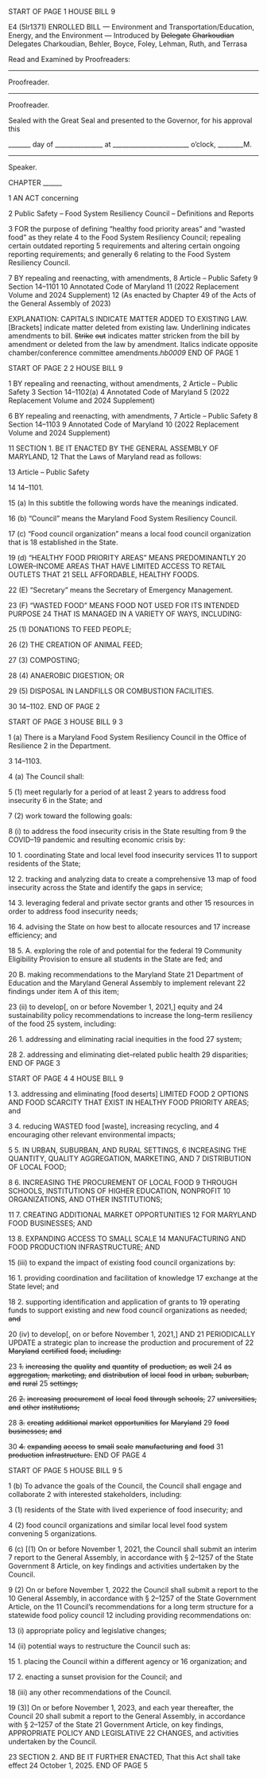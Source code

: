 START OF PAGE 1
HOUSE BILL 9

E4 (5lr1371)
ENROLLED BILL
— Environment and Transportation/Education, Energy, and the Environment —
Introduced by ~~Delegate~~ ~~Charkoudian~~ Delegates Charkoudian, Behler, Boyce,
Foley, Lehman, Ruth, and Terrasa

Read and Examined by Proofreaders:

_______________________________________________
Proofreader.
_______________________________________________
Proofreader.

Sealed with the Great Seal and presented to the Governor, for his approval this

_______ day of _______________ at ________________________ o’clock, ________M.

______________________________________________
Speaker.

CHAPTER ______

1 AN ACT concerning

2 Public Safety – Food System Resiliency Council – Definitions and Reports

3 FOR the purpose of defining “healthy food priority areas” and “wasted food” as they relate
4 to the Food System Resiliency Council; repealing certain outdated reporting
5 requirements and altering certain ongoing reporting requirements; and generally
6 relating to the Food System Resiliency Council.

7 BY repealing and reenacting, with amendments,
8 Article – Public Safety
9 Section 14–1101
10 Annotated Code of Maryland
11 (2022 Replacement Volume and 2024 Supplement)
12 (As enacted by Chapter 49 of the Acts of the General Assembly of 2023)

EXPLANATION: CAPITALS INDICATE MATTER ADDED TO EXISTING LAW.
[Brackets] indicate matter deleted from existing law.
Underlining indicates amendments to bill.
~~Strike~~ ~~out~~ indicates matter stricken from the bill by amendment or deleted from the law by
amendment.
Italics indicate opposite chamber/conference committee amendments.*hb0009*
END OF PAGE 1

START OF PAGE 2
2 HOUSE BILL 9

1 BY repealing and reenacting, without amendments,
2 Article – Public Safety
3 Section 14–1102(a)
4 Annotated Code of Maryland
5 (2022 Replacement Volume and 2024 Supplement)

6 BY repealing and reenacting, with amendments,
7 Article – Public Safety
8 Section 14–1103
9 Annotated Code of Maryland
10 (2022 Replacement Volume and 2024 Supplement)

11 SECTION 1. BE IT ENACTED BY THE GENERAL ASSEMBLY OF MARYLAND,
12 That the Laws of Maryland read as follows:

13 Article – Public Safety

14 14–1101.

15 (a) In this subtitle the following words have the meanings indicated.

16 (b) “Council” means the Maryland Food System Resiliency Council.

17 (c) “Food council organization” means a local food council organization that is
18 established in the State.

19 (d) “HEALTHY FOOD PRIORITY AREAS” MEANS PREDOMINANTLY
20 LOWER–INCOME AREAS THAT HAVE LIMITED ACCESS TO RETAIL OUTLETS THAT
21 SELL AFFORDABLE, HEALTHY FOODS.

22 (E) “Secretary” means the Secretary of Emergency Management.

23 (F) “WASTED FOOD” MEANS FOOD NOT USED FOR ITS INTENDED PURPOSE
24 THAT IS MANAGED IN A VARIETY OF WAYS, INCLUDING:

25 (1) DONATIONS TO FEED PEOPLE;

26 (2) THE CREATION OF ANIMAL FEED;

27 (3) COMPOSTING;

28 (4) ANAEROBIC DIGESTION; OR

29 (5) DISPOSAL IN LANDFILLS OR COMBUSTION FACILITIES.

30 14–1102.
END OF PAGE 2

START OF PAGE 3
HOUSE BILL 9 3

1 (a) There is a Maryland Food System Resiliency Council in the Office of Resilience
2 in the Department.

3 14–1103.

4 (a) The Council shall:

5 (1) meet regularly for a period of at least 2 years to address food insecurity
6 in the State; and

7 (2) work toward the following goals:

8 (i) to address the food insecurity crisis in the State resulting from
9 the COVID–19 pandemic and resulting economic crisis by:

10 1. coordinating State and local level food insecurity services
11 to support residents of the State;

12 2. tracking and analyzing data to create a comprehensive
13 map of food insecurity across the State and identify the gaps in service;

14 3. leveraging federal and private sector grants and other
15 resources in order to address food insecurity needs;

16 4. advising the State on how best to allocate resources and
17 increase efficiency; and

18 5. A. exploring the role of and potential for the federal
19 Community Eligibility Provision to ensure all students in the State are fed; and

20 B. making recommendations to the Maryland State
21 Department of Education and the Maryland General Assembly to implement relevant
22 findings under item A of this item;

23 (ii) to develop[, on or before November 1, 2021,] equity and
24 sustainability policy recommendations to increase the long–term resiliency of the food
25 system, including:

26 1. addressing and eliminating racial inequities in the food
27 system;

28 2. addressing and eliminating diet–related public health
29 disparities;
END OF PAGE 3

START OF PAGE 4
4 HOUSE BILL 9

1 3. addressing and eliminating [food deserts] LIMITED FOOD
2 OPTIONS AND FOOD SCARCITY THAT EXIST IN HEALTHY FOOD PRIORITY AREAS; and

3 4. reducing WASTED food [waste], increasing recycling, and
4 encouraging other relevant environmental impacts;

5 5. IN URBAN, SUBURBAN, AND RURAL SETTINGS,
6 INCREASING THE QUANTITY, QUALITY AGGREGATION, MARKETING, AND
7 DISTRIBUTION OF LOCAL FOOD;

8 6. INCREASING THE PROCUREMENT OF LOCAL FOOD
9 THROUGH SCHOOLS, INSTITUTIONS OF HIGHER EDUCATION, NONPROFIT
10 ORGANIZATIONS, AND OTHER INSTITUTIONS;

11 7. CREATING ADDITIONAL MARKET OPPORTUNITIES
12 FOR MARYLAND FOOD BUSINESSES; AND

13 8. EXPANDING ACCESS TO SMALL SCALE
14 MANUFACTURING AND FOOD PRODUCTION INFRASTRUCTURE; AND

15 (iii) to expand the impact of existing food council organizations by:

16 1. providing coordination and facilitation of knowledge
17 exchange at the State level; and

18 2. supporting identification and application of grants to
19 operating funds to support existing and new food council organizations as needed; ~~and~~

20 (iv) to develop[, on or before November 1, 2021,] AND
21 PERIODICALLY UPDATE a strategic plan to increase the production and procurement of
22 ~~Maryland~~ ~~certified~~ ~~food,~~ ~~including:~~

23 ~~1.~~ ~~increasing~~ ~~the~~ ~~quality~~ ~~and~~ ~~quantity~~ ~~of~~ ~~production,~~ ~~as~~ ~~well~~
24 ~~as~~ ~~aggregation,~~ ~~marketing,~~ ~~and~~ ~~distribution~~ ~~of~~ ~~local~~ ~~food~~ ~~in~~ ~~urban,~~ ~~suburban,~~ ~~and~~ ~~rural~~
25 ~~settings;~~

26 ~~2.~~ ~~increasing~~ ~~procurement~~ ~~of~~ ~~local~~ ~~food~~ ~~through~~ ~~schools,~~
27 ~~universities,~~ ~~and~~ ~~other~~ ~~institutions;~~

28 ~~3.~~ ~~creating~~ ~~additional~~ ~~market~~ ~~opportunities~~ ~~for~~ ~~Maryland~~
29 ~~food~~ ~~businesses;~~ ~~and~~

30 ~~4.~~ ~~expanding~~ ~~access~~ ~~to~~ ~~small~~ ~~scale~~ ~~manufacturing~~ ~~and~~ ~~food~~
31 ~~production~~ ~~infrastructure.~~
END OF PAGE 4

START OF PAGE 5
HOUSE BILL 9 5

1 (b) To advance the goals of the Council, the Council shall engage and collaborate
2 with interested stakeholders, including:

3 (1) residents of the State with lived experience of food insecurity; and

4 (2) food council organizations and similar local level food system convening
5 organizations.

6 (c) [(1) On or before November 1, 2021, the Council shall submit an interim
7 report to the General Assembly, in accordance with § 2–1257 of the State Government
8 Article, on key findings and activities undertaken by the Council.

9 (2) On or before November 1, 2022 the Council shall submit a report to the
10 General Assembly, in accordance with § 2–1257 of the State Government Article, on the
11 Council’s recommendations for a long term structure for a statewide food policy council
12 including providing recommendations on:

13 (i) appropriate policy and legislative changes;

14 (ii) potential ways to restructure the Council such as:

15 1. placing the Council within a different agency or
16 organization; and

17 2. enacting a sunset provision for the Council; and

18 (iii) any other recommendations of the Council.

19 (3)] On or before November 1, 2023, and each year thereafter, the Council
20 shall submit a report to the General Assembly, in accordance with § 2–1257 of the State
21 Government Article, on key findings, APPROPRIATE POLICY AND LEGISLATIVE
22 CHANGES, and activities undertaken by the Council.

23 SECTION 2. AND BE IT FURTHER ENACTED, That this Act shall take effect
24 October 1, 2025.
END OF PAGE 5